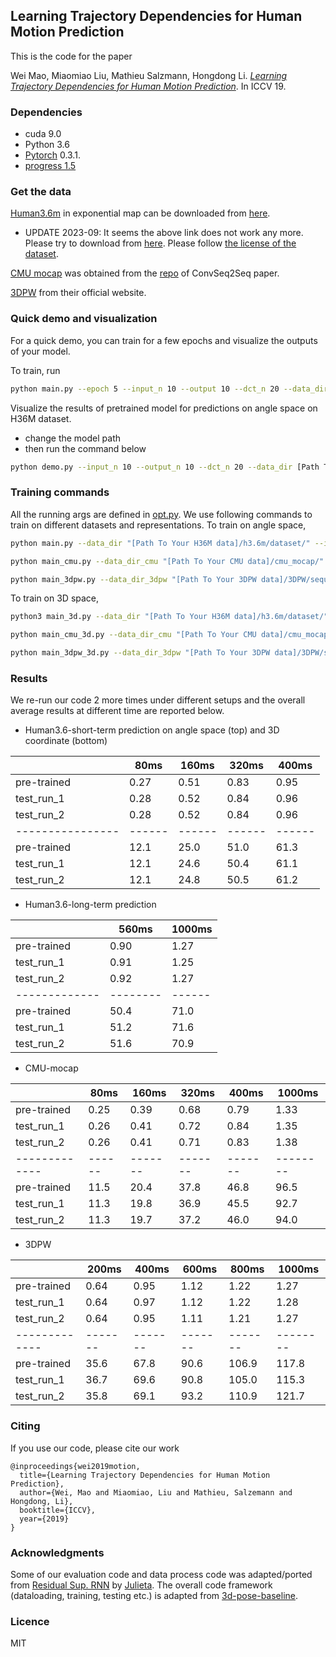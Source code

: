 ## Learning Trajectory Dependencies for Human Motion Prediction
This is the code for the paper

Wei Mao, Miaomiao Liu, Mathieu Salzmann, Hongdong Li. 
[_Learning Trajectory Dependencies for Human Motion Prediction_](https://arxiv.org/abs/1908.05436). In ICCV 19.

### Dependencies

* cuda 9.0
* Python 3.6
* [Pytorch](https://github.com/pytorch/pytorch) 0.3.1.
* [progress 1.5](https://pypi.org/project/progress/)

### Get the data
[Human3.6m](http://vision.imar.ro/human3.6m/description.php) in exponential map can be downloaded from [here](http://www.cs.stanford.edu/people/ashesh/h3.6m.zip).
- UPDATE 2023-09: It seems the above link does not work any more. Please try to download from [here](https://drive.google.com/drive/folders/1zTghPRXPl5XTXdJa-L51O67RbpMkUB2Q?usp=sharing). Please follow [the license of the dataset](http://vision.imar.ro/human3.6m/eula.php).


[CMU mocap](http://mocap.cs.cmu.edu/) was obtained from the [repo](https://github.com/chaneyddtt/Convolutional-Sequence-to-Sequence-Model-for-Human-Dynamics) of ConvSeq2Seq paper.

[3DPW](https://virtualhumans.mpi-inf.mpg.de/3DPW/) from their official website.

### Quick demo and visualization

For a quick demo, you can train for a few epochs and visualize the outputs
of your model.

To train, run
```bash
python main.py --epoch 5 --input_n 10 --output 10 --dct_n 20 --data_dir [Path To Your H36M data]/h3.6m/dataset/
```

Visualize the results of pretrained model for predictions on angle space on H36M dataset.
* change the model path
* then run the command below
```bash
python demo.py --input_n 10 --output_n 10 --dct_n 20 --data_dir [Path To Your H36M data]/h3.6m/dataset/
```
### Training commands
All the running args are defined in [opt.py](utils/opt.py). We use following commands to train on different datasets and representations.
To train on angle space,
```bash
python main.py --data_dir "[Path To Your H36M data]/h3.6m/dataset/" --input_n 10 --output_n 10 --dct_n 20 --exp [where to save the log file]
```
```bash
python main_cmu.py --data_dir_cmu "[Path To Your CMU data]/cmu_mocap/" --input_n 10 --output_n 25 --dct_n 35 --exp [where to save the log file]
```
```bash
python main_3dpw.py --data_dir_3dpw "[Path To Your 3DPW data]/3DPW/sequenceFiles/" --input_n 10 --output_n 30 --dct_n 40 --exp [where to save the log file]
```
To train on 3D space,
```bash
python3 main_3d.py --data_dir "[Path To Your H36M data]/h3.6m/dataset/" --input_n 10 --output_n 10 --dct_n 15 --exp [where to save the log file]
```
```bash
python main_cmu_3d.py --data_dir_cmu "[Path To Your CMU data]/cmu_mocap/" --input_n 10 --output_n 25 --dct_n 30 --exp [where to save the log file]
```
```bash
python main_3dpw_3d.py --data_dir_3dpw "[Path To Your 3DPW data]/3DPW/sequenceFiles/" --input_n 10 --output_n 30 --dct_n 35 --exp [where to save the log file]
```


### Results
We re-run our code 2 more times under different setups and the overall average results at different time are reported below.

* Human3.6-short-term prediction on angle space (top) and 3D coordinate (bottom)

|                | 80ms   | 160ms  | 320ms  | 400ms  |
|----------------|------|------|------|------|
| pre-trained | 0.27 | 0.51 | 0.83 | 0.95 |
| test_run_1     | 0.28 | 0.52 | 0.84 | 0.96 |
| test_run_2     | 0.28 | 0.52 | 0.84 | 0.96 |
|----------------|------|------|------|------|
| pre-trained | 12.1 | 25.0 | 51.0 | 61.3 |
| test_run_1 | 12.1 | 24.6 | 50.4 | 61.1 |
| test_run_2 | 12.1 | 24.8 | 50.5 | 61.2 |

* Human3.6-long-term prediction

|             | 560ms  |1000ms|
|-------------|--------|------|
| pre-trained | 0.90   | 1.27 |
| test_run_1  | 0.91   | 1.25 |
| test_run_2  | 0.92   | 1.27 |
|-------------|--------|------|
| pre-trained | 50.4   | 71.0 |
| test_run_1  | 51.2   | 71.6 |
| test_run_2  | 51.6   | 70.9 |


* CMU-mocap

|             | 80ms | 160ms | 320ms | 400ms | 1000ms |
|-------------|------|-------|-------|-------|--------|
| pre-trained | 0.25 | 0.39  | 0.68  | 0.79  | 1.33   |
| test_run_1  | 0.26 | 0.41  | 0.72  | 0.84  | 1.35   |
| test_run_2  | 0.26 | 0.41  | 0.71  | 0.83  | 1.38   |
|-------------|------|-------|-------|-------|--------|
| pre-trained | 11.5 | 20.4  | 37.8  | 46.8  | 96.5   |
| test_run_1  | 11.3 | 19.8  | 36.9  | 45.5  | 92.7   |
| test_run_2  | 11.3 | 19.7  | 37.2  | 46.0  | 94.0   |

* 3DPW

|             | 200ms | 400ms | 600ms | 800ms | 1000ms |
|-------------|-------|-------|-------|-------|--------|
| pre-trained | 0.64  | 0.95  | 1.12  | 1.22  | 1.27   |
| test_run_1  | 0.64  | 0.97  | 1.12  | 1.22  | 1.28   |
| test_run_2  | 0.64  | 0.95  | 1.11  | 1.21  | 1.27   |
|-------------|-------|-------|-------|-------|--------|
| pre-trained | 35.6  | 67.8  | 90.6  | 106.9 | 117.8  |
| test_run_1  | 36.7  | 69.6  | 90.8  | 105.0 | 115.3  |
| test_run_2  | 35.8  | 69.1  | 93.2  | 110.9 | 121.7  |


### Citing

If you use our code, please cite our work

```
@inproceedings{wei2019motion,
  title={Learning Trajectory Dependencies for Human Motion Prediction},
  author={Wei, Mao and Miaomiao, Liu and Mathieu, Salzemann and Hongdong, Li},
  booktitle={ICCV},
  year={2019}
}
```

### Acknowledgments

Some of our evaluation code and data process code was adapted/ported from [Residual Sup. RNN](https://github.com/una-dinosauria/human-motion-prediction) by [Julieta](https://github.com/una-dinosauria). The overall code framework (dataloading, training, testing etc.) is adapted from [3d-pose-baseline](https://github.com/una-dinosauria/3d-pose-baseline). 

### Licence
MIT
